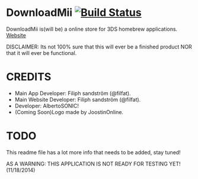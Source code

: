 DownloadMii [![Build Status](http://build.filfatstudios.com:8080/buildStatus/icon?job=DownloadMii (3DS))](http://build.filfatstudios.com:8080/job/DownloadMii%20(3DS)/)
===========
DownloadMii is(will be) a online store for 3DS homebrew applications.
[Website](http://downloadmii.filfatstudios.com)

DISCLAIMER: Its not 100% sure that this will ever be a finished product NOR that it will ever be functional.


CREDITS
======
* Main App Developer: Filiph sandström (@filfat).
* Main Website Developer: Filiph sandström (@filfat).
* Developer: AlbertoSONIC!
* (Coming Soon)Logo made by JoostinOnline.

TODO
======
This readme file has a lot more info that needs to be added, stay tuned!

AS A WARNING: THIS APPLICATION IS NOT READY FOR TESTING YET! (11/18/2014)
